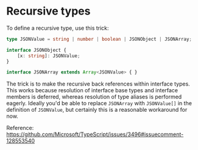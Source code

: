 # Recursive types

To define a recursive type, use this trick:

```ts
type JSONValue = string | number | boolean | JSONObject | JSONArray;

interface JSONObject {
    [x: string]: JSONValue;
}

interface JSONArray extends Array<JSONValue> { }
```

The trick is to make the recursive back references within interface types.
This works because resolution of interface base types and interface members is deferred,
whereas resolution of type aliases is performed eagerly.
Ideally you'd be able to replace `JSONArray` with `JSONValue[]` in the definition of `JSONValue`,
but certainly this is a reasonable workaround for now.

Reference: <https://github.com/Microsoft/TypeScript/issues/3496#issuecomment-128553540>

